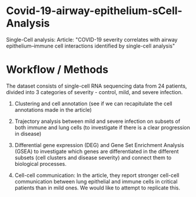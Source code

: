 # Covid-19-airway-epithelium-sCell-Analysis
Single-Cell analysis:
Article: "COVID-19 severity correlates with airway epithelium–immune cell interactions identified by single-cell analysis"

# Workflow / Methods
The dataset consists of single-cell RNA sequencing data from 24 patients, divided into 3 categories of severity - control, mild, and severe infection.

1. Clustering and cell annotation (see if we can recapitulate the cell annotations made in the article)

2. Trajectory analysis between mild and severe infection on subsets of both immune and lung cells (to investigate if there is a clear progression in disease)

3. Differential gene expression (DEG) and Gene Set Enrichment Analysis (GSEA) to investigate which genes are differentiated in the different subsets (cell clusters and disease severity) and connect them to biological processes.

4. Cell-cell communication: In the article, they report stronger cell-cell communication between lung epithelial and immune cells in critical patients than in mild ones. We would like to attempt to replicate this.
